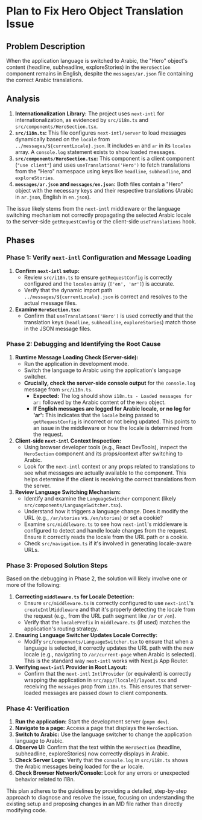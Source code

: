 # Plan to Fix Hero Object Translation Issue

## Problem Description
When the application language is switched to Arabic, the "Hero" object's content (headline, subheadline, exploreStories) in the `HeroSection` component remains in English, despite the `messages/ar.json` file containing the correct Arabic translations.

## Analysis

1.  **Internationalization Library:** The project uses `next-intl` for internationalization, as evidenced by `src/i18n.ts` and `src/components/HeroSection.tsx`.
2.  **`src/i18n.ts`:** This file configures `next-intl/server` to load messages dynamically based on the `locale` from `../messages/${currentLocale}.json`. It includes `en` and `ar` in its `locales` array. A `console.log` statement exists to show loaded messages.
3.  **`src/components/HeroSection.tsx`:** This component is a client component (`"use client"`) and uses `useTranslations('Hero')` to fetch translations from the "Hero" namespace using keys like `headline`, `subheadline`, and `exploreStories`.
4.  **`messages/ar.json` and `messages/en.json`:** Both files contain a "Hero" object with the necessary keys and their respective translations (Arabic in `ar.json`, English in `en.json`).

The issue likely stems from the `next-intl` middleware or the language switching mechanism not correctly propagating the selected Arabic locale to the server-side `getRequestConfig` or the client-side `useTranslations` hook.

## Phases

### Phase 1: Verify `next-intl` Configuration and Message Loading

1.  **Confirm `next-intl` setup:**
    *   Review `src/i18n.ts` to ensure `getRequestConfig` is correctly configured and the `locales` array (`['en', 'ar']`) is accurate.
    *   Verify that the dynamic import path `../messages/${currentLocale}.json` is correct and resolves to the actual message files.
2.  **Examine `HeroSection.tsx`:**
    *   Confirm that `useTranslations('Hero')` is used correctly and that the translation keys (`headline`, `subheadline`, `exploreStories`) match those in the JSON message files.

### Phase 2: Debugging and Identifying the Root Cause

1.  **Runtime Message Loading Check (Server-side):**
    *   Run the application in development mode.
    *   Switch the language to Arabic using the application's language switcher.
    *   **Crucially, check the server-side console output** for the `console.log` message from `src/i18n.ts`.
        *   **Expected:** The log should show `i18n.ts - Loaded messages for ar:` followed by the Arabic content of the `Hero` object.
        *   **If English messages are logged for Arabic locale, or no log for 'ar':** This indicates that the `locale` being passed to `getRequestConfig` is incorrect or not being updated. This points to an issue in the middleware or how the locale is determined from the request.
2.  **Client-side `next-intl` Context Inspection:**
    *   Using browser developer tools (e.g., React DevTools), inspect the `HeroSection` component and its props/context after switching to Arabic.
    *   Look for the `next-intl` context or any props related to translations to see what messages are actually available to the component. This helps determine if the client is receiving the correct translations from the server.
3.  **Review Language Switching Mechanism:**
    *   Identify and examine the `LanguageSwitcher` component (likely `src/components/LanguageSwitcher.tsx`).
    *   Understand how it triggers a language change. Does it modify the URL (e.g., `/ar/stories` vs. `/en/stories`) or set a cookie?
    *   Examine `src/middleware.ts` to see how `next-intl`'s middleware is configured to detect and handle locale changes from the request. Ensure it correctly reads the locale from the URL path or a cookie.
    *   Check `src/navigation.ts` if it's involved in generating locale-aware URLs.

### Phase 3: Proposed Solution Steps

Based on the debugging in Phase 2, the solution will likely involve one or more of the following:

1.  **Correcting `middleware.ts` for Locale Detection:**
    *   Ensure `src/middleware.ts` is correctly configured to use `next-intl`'s `createIntlMiddleware` and that it's properly detecting the locale from the request (e.g., from the URL path segment like `/ar` or `/en`).
    *   Verify that the `localePrefix` in `middleware.ts` (if used) matches the application's routing strategy.
2.  **Ensuring Language Switcher Updates Locale Correctly:**
    *   Modify `src/components/LanguageSwitcher.tsx` to ensure that when a language is selected, it correctly updates the URL path with the new locale (e.g., navigating to `/ar/current-page` when Arabic is selected). This is the standard way `next-intl` works with Next.js App Router.
3.  **Verifying `next-intl` Provider in Root Layout:**
    *   Confirm that the `next-intl` `IntlProvider` (or equivalent) is correctly wrapping the application in `src/app/[locale]/layout.tsx` and receiving the `messages` prop from `i18n.ts`. This ensures that server-loaded messages are passed down to client components.

### Phase 4: Verification

1.  **Run the application:** Start the development server (`pnpm dev`).
2.  **Navigate to a page:** Access a page that displays the `HeroSection`.
3.  **Switch to Arabic:** Use the language switcher to change the application language to Arabic.
4.  **Observe UI:** Confirm that the text within the `HeroSection` (headline, subheadline, exploreStories) now correctly displays in Arabic.
5.  **Check Server Logs:** Verify that the `console.log` in `src/i18n.ts` shows the Arabic messages being loaded for the `ar` locale.
6.  **Check Browser Network/Console:** Look for any errors or unexpected behavior related to i18n.

This plan adheres to the guidelines by providing a detailed, step-by-step approach to diagnose and resolve the issue, focusing on understanding the existing setup and proposing changes in an MD file rather than directly modifying code.
